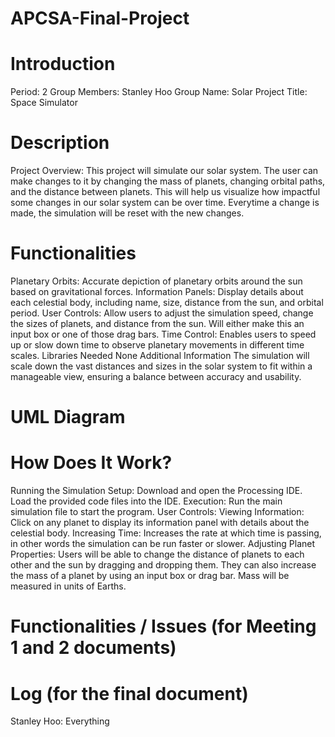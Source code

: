 # APCSA-Final-Project

# Introduction
Period: 2
Group Members: Stanley Hoo
Group Name: Solar
Project Title: Space Simulator

# Description
Project Overview: This project will simulate our solar system. The user can make changes to it by changing the mass of planets, changing orbital paths, and the distance between planets. This will help us visualize how impactful some changes in our solar system can be over time. Everytime a change is made, the simulation will be reset with the new changes. 
# Functionalities
Planetary Orbits: Accurate depiction of planetary orbits around the sun based on gravitational forces.
Information Panels: Display details about each celestial body, including name, size, distance from the sun, and orbital period.
User Controls: Allow users to adjust the simulation speed, change the sizes of planets, and distance from the sun. Will either make this an input box or one of those drag bars.
Time Control: Enables users to speed up or slow down time to observe planetary movements in different time scales.
Libraries Needed
None
Additional Information
The simulation will scale down the vast distances and sizes in the solar system to fit within a manageable view, ensuring a balance between accuracy and usability.

# UML Diagram


# How Does It Work?
Running the Simulation
Setup: Download and open the Processing IDE. Load the provided code files into the IDE.
Execution: Run the main simulation file to start the program.
User Controls:
Viewing Information: Click on any planet to display its information panel with details about the celestial body.
Increasing Time: Increases the rate at which time is passing, in other words the simulation can be run faster or slower.
Adjusting Planet Properties: Users will be able to change the distance of planets to each other and the sun by dragging and dropping them. They can also increase the mass of a planet by using an input box or drag bar. Mass will be measured in units of Earths. 

# Functionalities / Issues (for Meeting 1 and 2 documents)

# Log (for the final document)
Stanley Hoo: Everything
